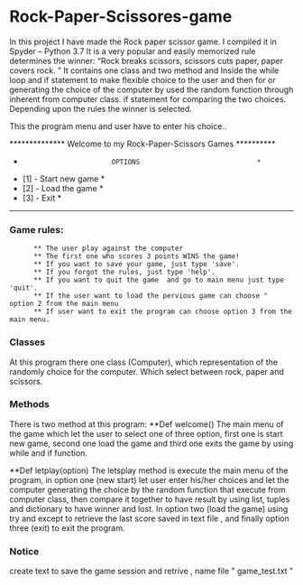 # Rock-Paper-Scissores-game

In this project I have made the Rock paper scissor game. I compiled it in Spyder – Python 3.7 It is a very popular and
easily memorized rule determines the winner: “Rock breaks scissors, scissors cuts paper, paper covers rock.
” It contains one class and two method and Inside the while loop and if statement to make flexible choice to the user 
and then for or generating the choice of the computer by used the random function through inherent from computer class. 
if statement for comparing the two choices. Depending upon the rules the winner is selected.

This the program menu and user have to enter his choice.. 

************** Welcome to my Rock-Paper-Scissors Games **********
*                           OPTIONS                             *
* [1] - Start new game                                          *
* [2] - Load the game                                           *
* [3] - Exit                                                    *
*****************************************************************


### Game rules:
          ** The user play against the computer
          ** The first one who scores 3 points WINS the game!
          ** If you want to save your game, just type 'save'.
          ** If you forgot the rules, just type 'help'.
          ** If you want to quit the game  and go to main menu just type 'quit'.
          ** If the user want to load the pervious game can choose " option 2 from the main menu
          ** If user want to exit the program can choose option 3 from the main menu.
### Classes
At this program there one class (Computer), which representation of the randomly choice for the computer. Which select between rock, paper and scissors.
### Methods
There is two method at this program:
**Def welcome()
The main menu of the game which let the user to select one of three option, first one is start new game, second one load the game and third one exits the game by using while and if function.

**Def letplay(option)
The letsplay method is execute the main menu of the program, in option one (new start) let user enter his/her choices and let the computer generating the choice by the random function that execute from computer class, then compare it together to have result by using list, tuples and dictionary to have winner and lost. In option two (load the game) using try and except to retrieve the last score saved in text file , and finally option three (exit) to exit the program. 

### Notice
create text to save the game session and retrive ,  name file  "  game_test.txt "

